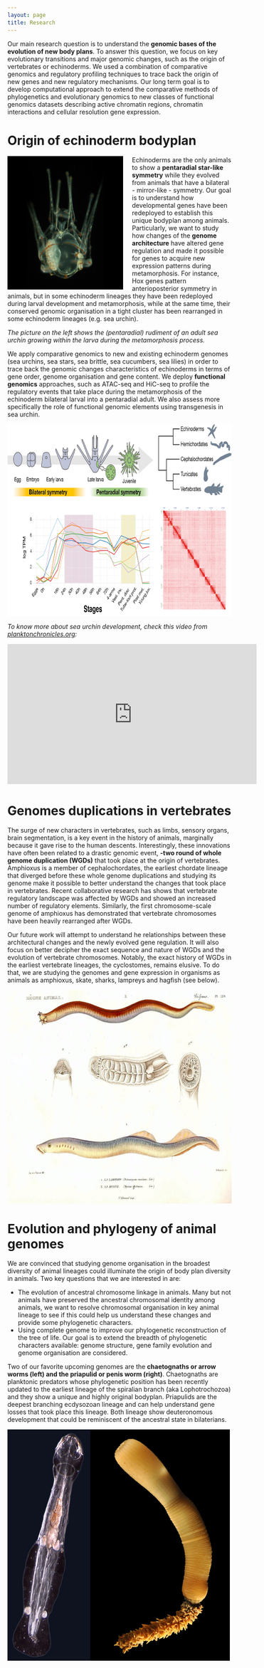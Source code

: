 ```yaml
---
layout: page
title: Research
---
```


Our main research question is to understand the **genomic bases of the evolution of new body plans**. To answer this question, we focus on key evolutionary transitions and major genomic changes, such as the origin of vertebrates or echinoderms. We used a combination of comparative genomics and regulatory profiling techniques to trace back the origin of new genes and new regulatory mechanisms. Our long term goal is to develop computational approach to extend the comparative methods of phylogenetics and evolutionary genomics to new classes of functional genomics datasets describing active chromatin regions, chromatin interactions and cellular resolution gene expression. 

# Origin of echinoderm bodyplan

<div style="float: left;padding-right:20px">
    <img align="left" width="260" height="300" src="/assets/image.pgen.v08.i12.g001.png" >
</div>


Echinoderms are the only animals to show a **pentaradial star-like symmetry** while they evolved from animals that have a bilateral - mirror-like - symmetry. Our goal is to understand how developmental genes have been redeployed to establish this unique bodyplan among animals. Particularly, we want to study how changes of the **genome architecture** have altered gene regulation and made it possible for genes to acquire new expression patterns during metamorphosis. For instance, Hox genes pattern anterioposterior symmetry in animals, but in some echinoderm lineages they have been redeployed during larval development and metamorphosis, while at the same time, their conserved genomic organisation in a tight cluster has been rearranged in some echinoderm lineages (e.g. sea urchin).

*The picture on the left shows the (pentaradial) rudiment of an adult sea urchin growing within the larva during the metamorphosis process.*

We apply comparative genomics to new and existing echinoderm genomes (sea urchins, sea stars, sea brittle, sea cucumbers, sea lilies) in order to trace back the genomic changes characteristics of echinoderms in terms of gene order, genome organisation and gene content. We deploy **functional genomics** approaches, such as ATAC-seq and HiC-seq to profile the regulatory events that take place during the metamorphosis of the echinoderm bilateral larval into a pentaradial adult. We also assess more specifically the role of functional genomic elements using transgenesis in sea urchin. 


<div style="float:center">
    <img align="center" width="800" height="432 " src="/assets/echinoreg.png" >
</div>


*To know more about sea urchin development, check this video from [planktonchronicles.org](http://planktonchronicles.org/):*

<iframe width="560" height="315" src="https://www.youtube.com/embed/P_DeL6kkRhE?start=85" frameborder="0" allow="accelerometer; autoplay; encrypted-media; gyroscope; picture-in-picture" allowfullscreen></iframe>





# Genomes duplications in vertebrates

The surge of new characters in vertebrates, such as limbs, sensory organs, brain segmentation, is a key event in the history of animals, marginally because it gave rise to the human descents. Interestingly, these innovations have often been related to a drastic genomic event, **-two round of whole genome duplication (WGDs)** that took place at the origin of vertebrates. Amphioxus is a member of cephalochordates, the earliest chordate lineage that diverged before these whole genome duplications and studying its genome make it possible to better understand the changes that took place in vertebrates. Recent collaborative research has shows that vertebrate regulatory landscape was affected by WGDs and showed an increased number of regulatory elements. Similarly, the first chromosome-scale genome of amphioxus has demonstrated that vertebrate chromosomes have been heavily rearranged after WGDs. 

Our future work will attempt to understand he relationships between these architectural changes and the newly evolved gene regulation. It will also focus on better decipher the exact sequence and nature of WGDs and the evolution of vertebrate chromosomes. Notably, the exact history of WGDs in the earliest vertebrate lineages, the cyclostomes, remains elusive. To do that, we are studying the genomes and gene expression in organisms as animals as amphioxus, skate, sharks, lampreys and hagfish (see below).


<div style="float:center">
    <img align="center" width="600" height="480 " src="/assets/Cuvier-120-Myxine-Lamproie116.jpg" >
</div>




# Evolution and phylogeny of animal genomes

We are convinced that studying genome organisation in the broadest diversity of animal lineages could illuminate the origin of body plan diversity in animals. Two key questions that we are interested in are: 
- The evolution of ancestral chromosome linkage in animals. Many but not animals have preserved the ancestral chromosomal identity among animals, we want to resolve chromosomal organisation in key animal lineage to see if this could help us understand these changes and provide some phylogenetic characters. 
- Using complete genome to improve our phylogenetic reconstruction of the tree of life. Our goal is to extend the breadth of phylogenetic characters available: genome structure, gene family evolution and genome organisation are considered. 

Two of our favorite upcoming genomes are the **chaetognaths or arrow worms (left) and the priapulid or penis worm (right)**. Chaetognaths are planktonic predators whose phylogenetic position has been recently updated to the earliest lineage of the spiralian branch (aka Lophotrochozoa) and they show a unique and highly original bodyplan. Priapulids are the deepest branching ecdysozoan lineage and can help understand gene losses that took place this lineage. Both lineage show deuteronomous development that could be reminiscent of the ancestral state in bilaterians.  

<div style="float:center">
    <img align="center" width="500" height="520 " src="/assets/chaeto_priap.jpg" >
</div>




